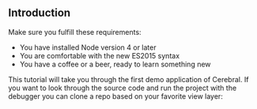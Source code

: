 ## Introduction

Make sure you fulfill these requirements:

* You have installed Node version 4 or later
* You are comfortable with the new ES2015 syntax
* You have a coffee or a beer, ready to learn something new

This tutorial will take you through the first demo application of Cerebral. If you want to look through the source code and run the project with the debugger you can clone a repo based on your favorite view layer:
